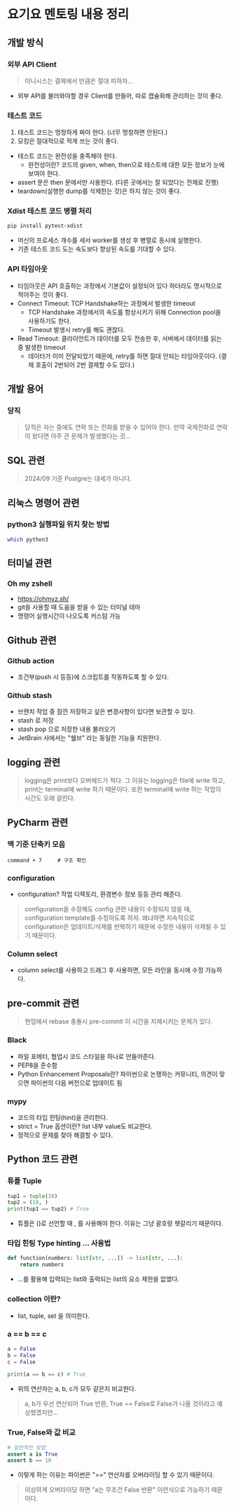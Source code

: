 # 요기요 멘토링 내용 정리

## 개발 방식

### 외부 API Client

> 이니시스는 결제에서 만큼은 절대 피하자...

- 외부 API를 불러와야할 경우 Client를 만들어, 따로 캡슐화해 관리하는 것이 좋다.

### 테스트 코드

1. 테스트 코드는 멍청하게 짜야 한다. (너무 멍청하면 안된다.)
2. 모킹은 절대적으로 적게 쓰는 것이 좋다.

- 테스트 코드는 완전성을 충족해야 한다.
  - 완전성이란? 코드의 given, when, then으로 테스트에 대한 모든 정보가 눈에 보여야 한다.
- assert 문은 then 문에서만 사용한다. (다른 곳에서는 잘 되었다는 전제로 진행)
- teardown(실행한 dump를 삭제한는 것)은 하지 않는 것이 좋다.

### Xdist 테스트 코드 병렬 처리

```bash
pip install pytest-xdist
```

- 머신의 프로세스 개수를 세서 worker를 생성 후 병렬로 동시에 실행한다.
- 기존 테스트 코드 도는 속도보다 향상된 속도를 기대할 수 있다.

### API 타임아웃

- 타임아웃은 API 호출하는 과정에서 기본값이 설정되어 있다 하더라도 명시적으로 적어주는 것이 좋다.
- Connect Timeout: TCP Handshake하는 과정에서 발생한 timeout
  - TCP Handshake 과정에서의 속도를 향상시키기 위해 Connection pool을 사용하기도 한다.
  - Timeout 발생시 retry를 해도 괜찮다.
- Read Timeout: 클라이언트가 데이터를 모두 전송한 후, 서버에서 데이터를 읽는 중 발생한 timeout
  - 데이터가 이미 전달되었기 때문에, retry를 하면 절대 안되는 타임아웃이다. (결제 호출이 2번되어 2번 결제할 수도 있다.)

## 개발 용어

### 당직

> 당직은 자는 중에도 연락 또는 전화를 받을 수 있어야 한다. 만약 국제전화로 연락이 왔다면 아주 큰 문제가 발생했다는 것...

## SQL 관련

> 2024/09 기준 Postgre는 대세가 아니다.

## 리눅스 명령어 관련

### python3 실행파일 위치 찾는 방법

```bash
which python3
```

## 터미널 관련

### Oh my zshell

- <https://ohmyz.sh/>
- git을 사용할 때 도움을 받을 수 있는 터미널 테마
- 명령어 실행시간이 나오도록 커스텀 가능

## Github 관련

### Github action

- 조건부(push 시 등등)에 스크립트를 작동하도록 할 수 있다.

### Github stash

- 브랜치 작업 중 잠깐 저장하고 싶은 변경사항이 있다면 보관할 수 있다.
- stash 로 저장
- stash pop 으로 저장한 내용 불러오기
- JetBrain 사에서는 "쉘브" 라는 동일한 기능을 지원한다.

## logging 관련

> logging은 print보다 오버헤드가 적다. 그 이유는 logging은 file에 write 하고, print는 terminal에 write 하기 때문이다. 또한 terminal에 write 하는 작업이 시간도 오래 걸린다.

## PyCharm 관련

### 맥 기준 단축키 모음

```text
command + 7     # 구조 확인
```

### configuration

- configuration? 작업 디렉토리, 환경변수 정보 등등 관리 해준다.

> configuration을 수정해도 config 관련 내용이 수정되지 않을 때, configuration template를 수정하도록 하자. 왜냐하면 지속적으로 configuration은 업데이트/삭제를 반복하기 때문에 수정한 내용이 삭제될 수 있기 때문이다.

### Column select

- column select를 사용하고 드래그 후 사용하면, 모든 라인을 동시에 수정 가능하다.

## pre-commit 관련

> 현업에서 rebase 충돌시 pre-commit 이 시간을 지체시키는 문제가 있다.

### Black

- 파일 포메터, 협업시 코드 스타일을 하나로 만들어준다.
- PEP8을 준수함
- Python Enhancement Proposals란? 파이썬으로 논쟁하는 커뮤니티, 의견이 맞으면 파이썬의 다음 버전으로 업데이트 됨

### mypy

- 코드의 타입 힌팅(hint)을 관리한다.
- strict = True 옵션이란? list 내부 value도 비교한다.
- 정적으로 문제를 찾아 해결할 수 있다.

## Python 코드 관련

### 튜플 Tuple

```python
tup1 = tuple(10)
tup2 = (10, )
print(tup1 == tup2) # True
```

- 튜플은 ()로 선언할 때 , 를 사용해야 한다. 이유는 그냥 괄호랑 헷갈리기 때문이다.

### 타입 힌팅 Type hinting ... 사용법

```python
def function(numbers: list[str, ...]) -> list[str, ...]:
    return numbers
```

- ...를 활용해 입력되는 list와 출력되는 list의 요소 제한을 없앴다.

### collection 이란?

- list, tuple, set 을 의미한다.

### a == b == c

```python
a = False
b = False
c = False

print(a == b == c) # True
```

- 위의 연산자는 a, b, c가 모두 같은지 비교한다.

> a, b가 우선 연산되어 True 반환, True == False로 False가 나올 것이라고 예상했겠지만...

### True, False와 값 비교

```python
# 일반적인 방법
assert a is True
assert b == 10
```

- 이렇게 하는 이유는 파이썬은 "==" 연산자를 오버라이딩 할 수 있기 때문이다.

> 이상하게 오버라이딩 하면 "a는 무조건 False 반환" 이런식으로 가능하기 때문이다.
